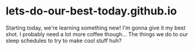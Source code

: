 # lets-do-our-best-today.github.io
Starting today, we're learning something new! I'm gonna give it my best shot. I probably need a lot more coffee though... The things we do to our sleep schedules to try to make cool stuff huh?

